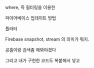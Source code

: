 where, 즉 필터링을 이용한

파이어베이스 업데이트 방법

플러터



Firebase snapshot, stream 의 의미가 뭐지.

공홈이랑 검색좀 해봐야겠다



그리고 내가 구현한 코드도 복붙해서 넣고

